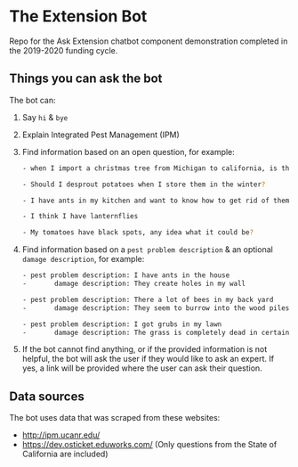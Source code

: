 # The Extension Bot

Repo for the Ask Extension chatbot component demonstration completed in the 2019-2020 funding cycle.

## Things you can ask the bot

The bot can:
1. Say `hi` & `bye`

2. Explain Integrated Pest Management (IPM)

3. Find  information based on an open question, for example:

   ```bash
   - when I import a christmas tree from Michigan to california, is there a tax I need to pay?
   ```

   ```bash
   - Should I desprout potatoes when I store them in the winter?
   ```

   ```bash
   - I have ants in my kitchen and want to know how to get rid of them
   ```

   ```bash
   - I think I have lanternflies
   ```

   ```bash
   - My tomatoes have black spots, any idea what it could be?
   ```

   

4. Find information based on a `pest problem description` & an optional `damage description`, for example:

   ```bash
   - pest problem description: I have ants in the house 
   -       damage description: They create holes in my wall
   ```

   ```bash
   - pest problem description: There a lot of bees in my back yard
   -       damage description: They seem to burrow into the wood piles
   ```

   ```bash
   - pest problem description: I got grubs in my lawn 
   -       damage description: The grass is completely dead in certain spots
   ```

   

5. If the bot cannot find anything, or if the provided information is not helpful, the bot will ask the user if they would like to ask an expert. If yes, a link will be provided where the user can ask their question.



## Data sources

The bot uses data that was scraped from these websites:

- http://ipm.ucanr.edu/
- https://dev.osticket.eduworks.com/  (Only questions from the State of California are included)